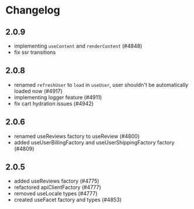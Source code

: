 # Changelog

## 2.0.9

- implementing `useContent` and `renderContent` (#4848)
- fix ssr transitions

## 2.0.8

- renamed `refreshUser` to `load` in `useUser`, user shouldn't be automatically loaded now (#4917)
- implementing logger feature (#4911)
- fix cart hydration issues (#4942)

## 2.0.6

- renamed useReviews factory to useReview (#4800)
- added useUserBillingFactory and useUserShippingFactory factory (#4809)

## 2.0.5

- added useReviews factory (#4775)
- refactored apiClientFactory (#4777)
- removed useLocale types (#4777)
- created useFacet factory and types (#4853)
